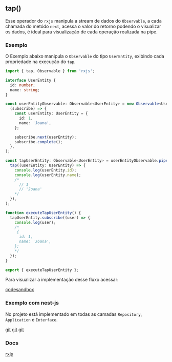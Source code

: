 ## tap()

Esse operador do `rxjs` manipula a stream de dados do `Observable`,
a cada chamada do metódo `next`, acessa o valor do retorno podendo o visualizar os dados,
é ideal para visualização de cada operação realizada na pipe.

### Exemplo

O Exemplo abaixo manipula o `Observable` do tipo `UserEntity`, exibindo cada propriedade na execução do `tap`.

```typescript
import { tap, Observable } from 'rxjs';

interface UserEntity {
  id: number;
  name: string;
}

const userEntityObservable: Observable<UserEntity> = new Observable<UserEntity>(
  (subscribe) => {
    const userEntity: UserEntity = {
      id: 1,
      name: 'Joana',
    };

    subscribe.next(userEntity);
    subscribe.complete();
  },
);

const tapUserEntity: Observable<UserEntity> = userEntityObservable.pipe(
  tap((userEntity: UserEntity) => {
    console.log(userEntity.id);
    console.log(userEntity.name);
    /*
      // 1
      // 'Joana'
    */
  }),
);

function executeTapUserEntity() {
  tapUserEntity.subscribe((user) => {
    console.log(user);
    /*
     {
      id: 1,
      name: 'Joana',
    };
    */
  });
}

export { executeTapUserEntity };
```

Para visualizar a implementação desse fluxo acessar:

[codesandbox](https://codesandbox.io/s/rxjs-examples-4hrzln?file=/src/examples/tap/rxjs-tap.ts)

### Exemplo com nest-js

No projeto está implementado em todas as camadas `Repository`, `Application` e `Interface`.

[git](https://vbobell.github.io/nestjs-observable-example/src/user/infra/repository/memory/user/user.repository.ts)
[git](https://vbobell.github.io/nestjs-observable-example/src/user/application/find-user-by-id/find-user-by-id.use-case.ts)
[git](https://vbobell.github.io/nestjs-observable-example/src/user/interface/http/user.controller.ts)

### Docs

[rxjs](https://rxjs.dev/api/operators/tap)
